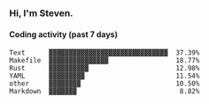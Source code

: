 ### Hi, I'm Steven.

#### Coding activity (past 7 days)
```
Text      ▓▓▓▓▓▓▓▓▓▓▓▓▓▓▓▓▓▓▓▓▓▓▓▓▓▓▓▓▓▓  37.39%
Makefile  ▓▓▓▓▓▓▓▓▓▓▓▓▓▓▓                 18.77%
Rust      ▓▓▓▓▓▓▓▓▓▓                      12.98%
YAML      ▓▓▓▓▓▓▓▓▓                       11.54%
other     ▓▓▓▓▓▓▓▓                        10.50%
Markdown  ▓▓▓▓▓▓▓                          8.82%
```
